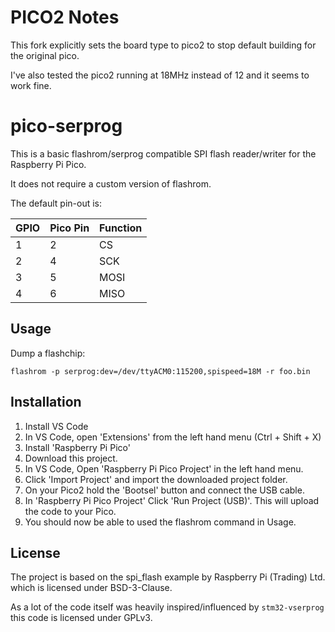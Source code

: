 # PICO2 Notes

This fork explicitly sets the board type to pico2 to stop default building for the original pico.

I've also tested the pico2 running at 18MHz instead of 12 and it seems to work fine.

# pico-serprog

This is a basic flashrom/serprog compatible SPI flash reader/writer for the Raspberry Pi Pico.

It does not require a custom version of flashrom.

The default pin-out is:

| GPIO | Pico Pin | Function |
|------|----------|----------|
| 1    |    2     | CS       |
| 2    |    4     | SCK      |
| 3    |    5     | MOSI     |
| 4    |    6     | MISO     |

## Usage

Dump a flashchip:

```
flashrom -p serprog:dev=/dev/ttyACM0:115200,spispeed=18M -r foo.bin
```

## Installation

1. Install VS Code
2. In VS Code,  open 'Extensions' from the left hand menu (Ctrl + Shift + X)
3. Install 'Raspberry Pi Pico'
4. Download this project. 
5. In VS Code, Open 'Raspberry Pi Pico Project' in the left hand menu.
6. Click 'Import Project' and import the downloaded project folder.
7. On your Pico2 hold the 'Bootsel' button and connect the USB cable.
8. In 'Raspberry Pi Pico Project' Click 'Run Project (USB)'. This will upload the code to your Pico.
9. You should now be able to used the flashrom command in Usage.

## License

The project is based on the spi_flash example by Raspberry Pi (Trading) Ltd. which is licensed under BSD-3-Clause.

As a lot of the code itself was heavily inspired/influenced by `stm32-vserprog` this code is licensed under GPLv3.
